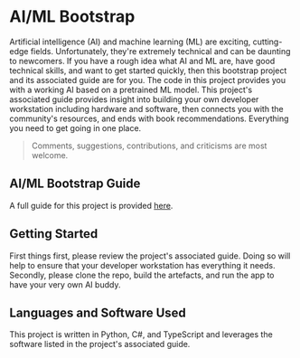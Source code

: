 # AI/ML Bootstrap
Artificial intelligence (AI) and machine learning (ML) are exciting, cutting-edge fields. Unfortunately, they're extremely technical and can be daunting to newcomers. If you have a rough idea what AI and ML are, have good technical skills, and want to get started quickly, then this bootstrap project and its associated guide are for you. The code in this project provides you with a working AI based on a pretrained ML model. This project's associated guide provides insight into building your own developer workstation including hardware and software, then connects you with the community's resources, and ends with book recommendations. Everything you need to get going in one place.

> Comments, suggestions, contributions, and criticisms are most welcome.

## AI/ML Bootstrap Guide
A full guide for this project is provided [here](/docs/ai-ml-bootstrap-guide.md).

## Getting Started
First things first, please review the project's associated guide. Doing so will help to ensure that your developer workstation has everything it needs. Secondly, please clone the repo, build the artefacts, and run the app to have your very own AI buddy.

## Languages and Software Used
This project is written in Python, C#, and TypeScript and leverages the software listed in the project's associated guide.
